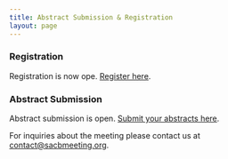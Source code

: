 ```yaml
---
title: Abstract Submission & Registration
layout: page
---
```


### Registration

Registration is now ope. [Register here](https://mbl.ungerboeck.com/prod/emc00/register.aspx?OrgCode=10&EvtID=17894&AppCode=REG&CC=122060203651).

### Abstract Submission

Abstract submission is open. [Submit your abstracts here](https://forms.gle/gAoWMTB9PK5ysncP6).


For inquiries about the meeting please contact us at [contact@sacbmeeting.org](mailto:contact@sacbmeeting.org).
